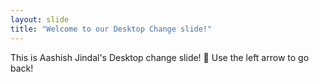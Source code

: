 ```yaml
---
layout: slide
title: "Welcome to our Desktop Change slide!"
---
```

This is Aashish Jindal's Desktop change slide! :tada:
Use the left arrow to go back!
